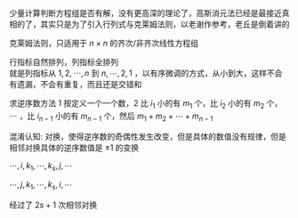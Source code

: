 少量计算判断方程组是否有解，没有更高深的理论了，高斯消元法已经是最接近真相的了，其实只是为了引入行列式与克莱姆法则，以老谢作参考，老丘是倒着讲的  
  
克莱姆法则，只适用于 $n\times n$ 的齐次/非齐次线性方程组  
  
行指标自然排列，列指标全排列  
就是列指标从 $1,2,\cdots,n$ 到 $n,\cdots,2,1$ ，以有序微调的方式，从小到大，这样不会有遗漏，不会有重复，而且还是交错和  
  
求逆序数方法 1 按定义一个一个数，2 比 $i_1$ 小的有 $m_1$ 个，比 $i_2$ 小的有 $m_2$ 个， $\cdots$ ，比 $i_{n-1}$ 小的有 $m_{n-1}$ 个，然后 $m_1+m_2+\cdots+m_{n-1}$  
  
混淆认知: 对换，使得逆序数的奇偶性发生改变，但是具体的数值没有规律，但是相邻对换具体的逆序数值是 $\pm1$ 的变换  
  
 $\cdots, i,k_1,\cdots,k_s,j,\cdots$  
  
 $\cdots, j,k_1,\cdots,k_s,i,\cdots$  
  
经过了 $2s+1$ 次相邻对换  
